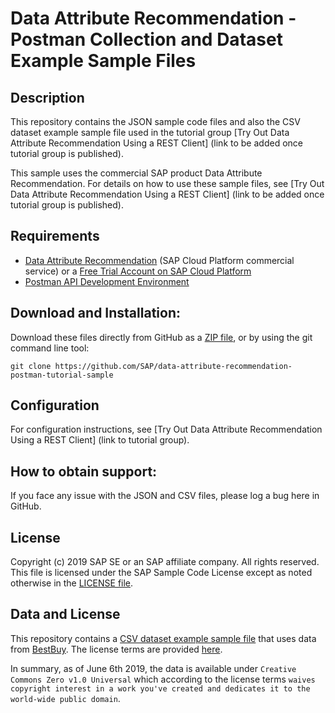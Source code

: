 # Data Attribute Recommendation - Postman Collection and Dataset Example Sample Files   

## Description

This repository contains the JSON sample code files and also the CSV dataset example sample file used in the tutorial group [Try Out Data Attribute Recommendation Using a REST Client] (link to be added once tutorial group is published).

This sample uses the commercial SAP product Data Attribute Recommendation. For details on how to use these sample files, see [Try Out Data Attribute Recommendation Using a REST Client] (link to be added once tutorial group is published).

## Requirements

- [Data Attribute Recommendation](https://www.sap.com/products/cloud-platform/capabilities/data-driven-insights.services.html#data-attribute) (SAP Cloud Platform commercial service) or a [Free Trial Account on SAP Cloud Platform](https://developers.sap.com/tutorials/hcp-create-trial-account.html) 
- [Postman API Development Environment](https://developers.sap.com/tutorials/api-tools-postman-install.html)

## Download and Installation:

Download these files directly from GitHub as a [ZIP file](https://github.com/SAP/service-ticket-intelligence-postman-collection-sample/archive/master.zip), or by using the git command line tool:

    git clone https://github.com/SAP/data-attribute-recommendation-postman-tutorial-sample
  
## Configuration

For configuration instructions, see [Try Out Data Attribute Recommendation Using a REST Client] (link to tutorial group).

## How to obtain support:

If you face any issue with the JSON and CSV files, please log a bug here in GitHub.

## License

Copyright (c) 2019 SAP SE or an SAP affiliate company. All rights reserved.
This file is licensed under the SAP Sample Code License except as noted otherwise in the [LICENSE file](/LICENSE).

## Data and License

This repository contains a [CSV dataset example sample file](/Tutorial_Example_Dataset.csv) that uses data from [BestBuy](https://github.com/BestBuyAPIs/open-data-set/). The license terms are provided [here](https://github.com/BestBuyAPIs/open-data-set/blob/master/LICENSE).

In summary, as of June 6th 2019, the data is available under `Creative Commons Zero v1.0 Universal` which according to the license terms `waives copyright interest in a work you've created and dedicates it to the world-wide public domain`.
